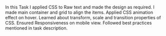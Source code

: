 In this Task I applied CSS to Raw text and made the design as required.
I made main container and grid to align the items.
Applied CSS animation effect on hover.
Learned about transform, scale and transition properties of CSS.
Ensured Responsiveness on mobile view.
Followed best practices mentioned in task description.
